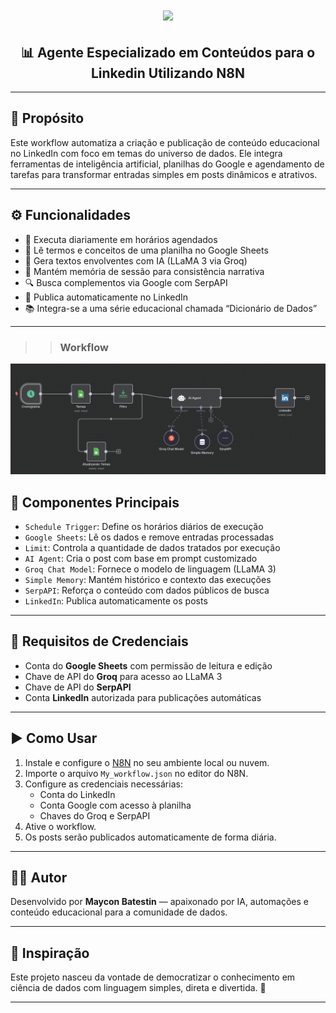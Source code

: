 
<h1 align="center">
  <img src="https://img.shields.io/static/v1?label=BIGDATA%20POR&message=MAYCON%20BATESTIN&color=0e76a8&style=flat-square&logo=linkedin"/>
</h1>

<h2 align="center">📊 Agente Especializado em Conteúdos para o Linkedin Utilizando N8N</h2>

---

## 🎯 Propósito

Este workflow automatiza a criação e publicação de conteúdo educacional no LinkedIn com foco em temas do universo de dados. Ele integra ferramentas de inteligência artificial, planilhas do Google e agendamento de tarefas para transformar entradas simples em posts dinâmicos e atrativos.

---

## ⚙️ Funcionalidades

- 🔄 Executa diariamente em horários agendados
- 📑 Lê termos e conceitos de uma planilha no Google Sheets
- 🤖 Gera textos envolventes com IA (LLaMA 3 via Groq)
- 🧠 Mantém memória de sessão para consistência narrativa
- 🔍 Busca complementos via Google com SerpAPI
- 💬 Publica automaticamente no LinkedIn
- 📚 Integra-se a uma série educacional chamada “Dicionário de Dados”

--- 

>> <h3> Workflow </h3>

![delta](img/flow.png)

## 🧩 Componentes Principais

- `Schedule Trigger`: Define os horários diários de execução
- `Google Sheets`: Lê os dados e remove entradas processadas
- `Limit`: Controla a quantidade de dados tratados por execução
- `AI Agent`: Cria o post com base em prompt customizado
- `Groq Chat Model`: Fornece o modelo de linguagem (LLaMA 3)
- `Simple Memory`: Mantém histórico e contexto das execuções
- `SerpAPI`: Reforça o conteúdo com dados públicos de busca
- `LinkedIn`: Publica automaticamente os posts

---

## 🔐 Requisitos de Credenciais

- Conta do **Google Sheets** com permissão de leitura e edição
- Chave de API do **Groq** para acesso ao LLaMA 3
- Chave de API do **SerpAPI**
- Conta **LinkedIn** autorizada para publicações automáticas

---

 

## ▶️ Como Usar

1. Instale e configure o [N8N](https://n8n.io) no seu ambiente local ou nuvem.
2. Importe o arquivo `My_workflow.json` no editor do N8N.
3. Configure as credenciais necessárias:
   - Conta do LinkedIn
   - Conta Google com acesso à planilha
   - Chaves do Groq e SerpAPI
4. Ative o workflow.
5. Os posts serão publicados automaticamente de forma diária.

---

## 👨‍💻 Autor

Desenvolvido por **Maycon Batestin** — apaixonado por IA, automações e conteúdo educacional para a comunidade de dados.

---

## 🧠 Inspiração

Este projeto nasceu da vontade de democratizar o conhecimento em ciência de dados com linguagem simples, direta e divertida. 🚀

---
